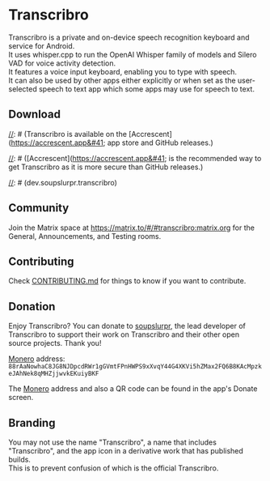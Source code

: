 # Transcribro

Transcribro is a private and on-device speech recognition keyboard and service for Android.\
It uses whisper.cpp to run the OpenAI Whisper family of models and Silero VAD for voice activity detection.\
It features a voice input keyboard, enabling you to type with speech.\
It can also be used by other apps either explicitly or when set as the user-selected speech to text app which some apps
may use for speech to text.

## Download

[//]: # (Transcribro is available on the [Accrescent]&#40;https://accrescent.app&#41; app store and GitHub releases.\)

[//]: # ([Accrescent]&#40;https://accrescent.app&#41; is the recommended way to get Transcribro as it is more secure
than GitHub releases.\)

[//]: # (Click on the badge below to get it on [Accrescent]&#40;https://accrescent.app&#41;.)

[//]: # ()

[//]: # (<a href="https://accrescent.app/app/dev.soupslurpr.transcribro">)

[//]: # (                            <img alt="Get it on Accrescent" src="https://accrescent.app/badges/get-it-on.png">)

[//]: # (                        </a>)

[//]: # (The package name and SHA-256 hash of the signing certificate is below, so if you are downloading the APK, you can)

[//]: # (verify Transcribro with [`apksigner`]&#40;https://developer.android.com/studio/command-line/apksigner#usage-verify&#41;)

[//]: # (using `apksigner verify --print-certs Transcribro-X.Y.Z.apk` and/or)

[//]: # ([AppVerifier]&#40;https://github.com/soupslurpr/AppVerifier&#41;.)

[//]: # (If you are downloading from [Accrescent]&#40;https://accrescent.app&#41; then you should verify [Accrescent])

[//]: # (&#40;https://accrescent.app&#41; itself [here]&#40;https://accrescent.app/faq#verifying&#41;.)

[//]: # (dev.soupslurpr.transcribro\)

[//]: # (Haven't made key yet, please wait.)

[//]: # (It can also be found on a [Bluesky post]&#40;LINK HERE, CREATING KEY PLEASE WAIT!&#41; to distrust the)

[//]: # (website. It is encouraged to verify it's the same with other people as well for assurance.)

## Community

Join the Matrix space at https://matrix.to/#/#transcribro:matrix.org for the General, Announcements, and
Testing rooms.

## Contributing

Check [CONTRIBUTING.md](https://github.com/soupslurpr/Transcribro/blob/master/CONTRIBUTING.md) for things to know
if you want to contribute.

## Donation

Enjoy Transcribro? You can donate to [soupslurpr](https://github.com/soupslurpr), the lead developer of Transcribro to
support their work on Transcribro and their other open source projects. Thank you!

[Monero](https://www.getmonero.org/) address:\
`88rAaNowhaC8JG8NJDpcdRWr1gGVmtFPnHWPS9xXvqY44G4XKVi5hZMax2FQ6B8KAcMpzkeJAhNek8qMHZjjwvkEKuiyBKF`

The [Monero](https://www.getmonero.org/) address and also a QR code can be found in the app's Donate screen.

## Branding

You may not use the name "Transcribro", a name that includes "Transcribro", and the app icon in a derivative work that
has published builds.\
This is to prevent confusion of which is the official Transcribro.